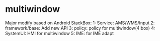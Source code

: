 # multiwindow


Major modify based on Android StackBox:
1: Service: AMS/WMS/Input
2: framework/base: Add new API
3: policy: policy for multiwindow(4 box)
4: SystemUI: HMI for multiwindow
5: IME: for IME adapt
